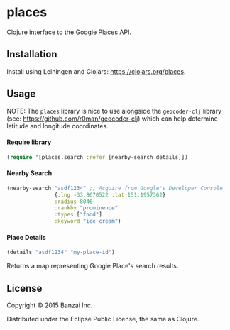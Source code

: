 # places

Clojure interface to the Google Places API.

## Installation

Install using Leiningen and Clojars: https://clojars.org/places.

## Usage

NOTE: The `places` library is nice to use alongside the `geocoder-clj` library (see: https://github.com/r0man/geocoder-clj) which can help determine latitude and longitude coordinates.

#### Require library

```clojure
(require '[places.search :refer [nearby-search details]])
```

#### Nearby Search

```clojure
(nearby-search "asdf1234" ;; Acquire from Google's Developer Console
               {:lng -33.8670522 :lat 151.1957362}
               :radius 8046
               :rankby "prominence"
               :types ["food"]
               :keyword "ice cream")
```

#### Place Details

```clojure
(details "asdf1234" "my-place-id")
```

Returns a map representing Google Place's search results.

## License

Copyright © 2015 Banzai Inc.

Distributed under the Eclipse Public License, the same as Clojure.
